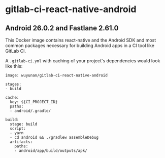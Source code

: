 # gitlab-ci-react-native-android

## Android 26.0.2 and Fastlane 2.61.0

This Docker image contains react-native and the Android SDK and most common packages necessary for building Android apps in a CI tool like GitLab CI.

A `.gitlab-ci.yml` with caching of your project's dependencies would look like this:

```
image: wuyunan/gitlab-ci-react-native-android

stages:
- build

cache:
  key: ${CI_PROJECT_ID}
  paths:
  - android/.gradle/

build:
  stage: build
  script:
  - yarn
  - cd android && ./gradlew assembleDebug
  artifacts:
    paths:
    - android/app/build/outputs/apk/
```
